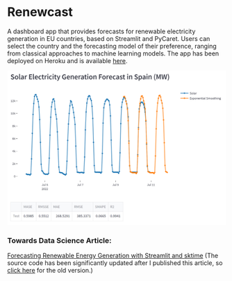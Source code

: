 # Renewcast
A dashboard app that provides forecasts for renewable electricity generation in EU countries, based on Streamlit and PyCaret. Users can select the country and the forecasting model of their preference, ranging from classical approaches to machine learning models. The app has been deployed on Heroku and is available [here](https://renewcast.herokuapp.com/).

![Renewcast](images/forecast.png)
### Towards Data Science Article:
[Forecasting Renewable Energy Generation with Streamlit and sktime](https://towardsdatascience.com/forecasting-renewable-energy-generation-with-streamlit-and-sktime-ab789ef1299f)
(The source code has been significantly updated after I published this article, so [click here](https://github.com/derevirn/renewcast/tree/sktime_old) for the old version.)